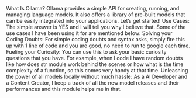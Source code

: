 What Is Ollama?
Ollama provides a simple API for creating, running, and managing language models. It also offers a library of pre-built models that can be easily integrated into your applications. Let’s get started!
Use Cases: 
The simple answer is YES and I will tell you why I believe that. Some of the use cases I have been using it for are mentioned below:
Solving your Coding Doubts: For simple coding doubts and syntax asks, simply fire this up with 1 line of code and you are good, no need to run to google each time.
Fueling your Curiosity: You can use this to ask your basic curiosity questions that you have. For example, when I code I have random doubts like how does str module work behind the scenes or how what is the time complexity of a function, so this comes very handy at that time.
Unleashing the power of all models locally without much hassle: As a AI Developer and a Content Creator, I keep a track of all the new model releases and their performances and this module helps me in that.